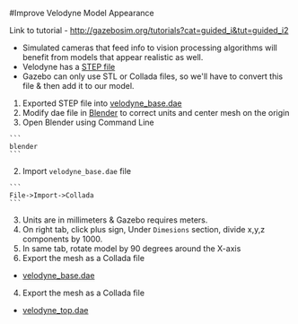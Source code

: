 #Improve Velodyne Model Appearance 

Link to tutorial - http://gazebosim.org/tutorials?cat=guided_i&tut=guided_i2

- Simulated cameras that feed info to vision processing algorithms will benefit from models that appear realistic as well.
- Velodyne has a [STEP file](https://github.com/mperez13/ROS-Tutorials/blob/master/Downloads/HDL32E_Outline_Model.STEP)
- Gazebo can only use STL or Collada files, so we'll have to convert this file & then add it to our model.

1. Exported STEP file into [velodyne_base.dae](https://github.com/mperez13/ROS-Tutorials/blob/master/.gazebo/models/velodyne/meshes/velodyne_base.dae)
2. Modify dae file in [Blender](https://www.blender.org/) to correct units and center mesh on the origin
  1. Open Blender using Command Line
  
    ```
    blender
    ```
  2. Import `velodyne_base.dae` file
  
    ```
    File->Import->Collada
    ```
  3. Units are in millimeters & Gazebo requires meters.
  4. On right tab, click plus sign, Under `Dimesions` section, divide x,y,z components by 1000.
  5. In same tab, rotate model by 90 degrees around the X-axis
3. Export the mesh as a Collada file 
  - [velodyne_base.dae](https://github.com/mperez13/ROS-Tutorials/blob/master/.gazebo/models/velodyne/meshes/velodyne_base.dae)
4. Export the mesh as a Collada file 
  - [velodyne_top.dae](https://github.com/mperez13/ROS-Tutorials/blob/master/.gazebo/models/velodyne/meshes/velodyne_top.dae)
